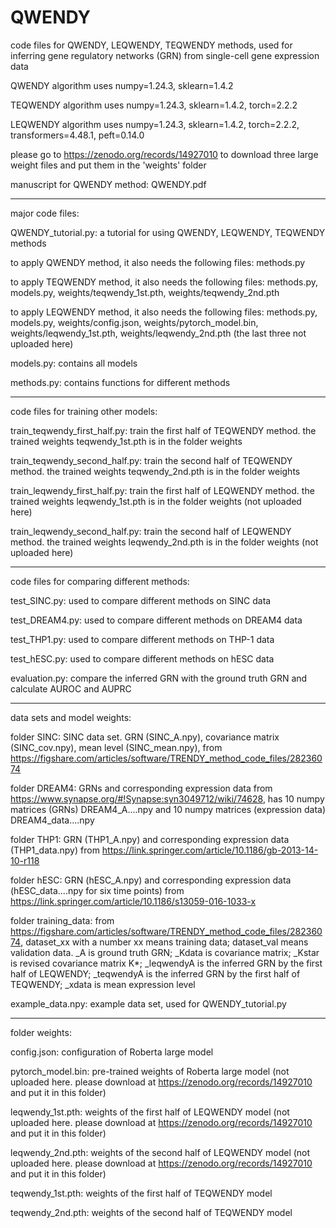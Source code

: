 # QWENDY

code files for QWENDY, LEQWENDY, TEQWENDY methods, used for inferring gene regulatory networks (GRN) from single-cell gene expression data

QWENDY algorithm uses numpy=1.24.3, sklearn=1.4.2

TEQWENDY algorithm uses numpy=1.24.3, sklearn=1.4.2, torch=2.2.2

LEQWENDY algorithm uses numpy=1.24.3, sklearn=1.4.2, torch=2.2.2, transformers=4.48.1, peft=0.14.0

please go to https://zenodo.org/records/14927010 to download three large weight files and put them in the 'weights' folder

manuscript for QWENDY method: QWENDY.pdf

_____________________

major code files:

QWENDY_tutorial.py: a tutorial for using QWENDY, LEQWENDY, TEQWENDY methods 

to apply QWENDY method, it also needs the following files: methods.py

to apply TEQWENDY method, it also needs the following files: methods.py, models.py, weights/teqwendy_1st.pth, weights/teqwendy_2nd.pth

to apply LEQWENDY method, it also needs the following files: methods.py, models.py, weights/config.json, weights/pytorch_model.bin, weights/leqwendy_1st.pth, weights/leqwendy_2nd.pth (the last three not uploaded here)

models.py: contains all models

methods.py: contains functions for different methods

_____________________

code files for training other models:

train_teqwendy_first_half.py: train the first half of TEQWENDY method. the trained weights teqwendy_1st.pth is in the folder weights

train_teqwendy_second_half.py: train the second half of TEQWENDY method. the trained weights teqwendy_2nd.pth is in the folder weights

train_leqwendy_first_half.py: train the first half of LEQWENDY method. the trained weights leqwendy_1st.pth is in the folder weights (not uploaded here)

train_leqwendy_second_half.py: train the second half of LEQWENDY method. the trained weights leqwendy_2nd.pth is in the folder weights (not uploaded here)

_____________________

code files for comparing different methods:

test_SINC.py: used to compare different methods on SINC data

test_DREAM4.py: used to compare different methods on DREAM4 data

test_THP1.py: used to compare different methods on THP-1 data

test_hESC.py: used to compare different methods on hESC data

evaluation.py: compare the inferred GRN with the ground truth GRN and calculate AUROC and AUPRC

_____________________

data sets and model weights:

folder SINC: SINC data set. GRN (SINC_A.npy), covariance matrix (SINC_cov.npy), mean level (SINC_mean.npy), from https://figshare.com/articles/software/TRENDY_method_code_files/28236074

folder DREAM4: GRNs and corresponding expression data from https://www.synapse.org/#!Synapse:syn3049712/wiki/74628, has 10 numpy matrices (GRNs) DREAM4_A....npy and 10 numpy matrices (expression data) DREAM4_data....npy

folder THP1: GRN (THP1_A.npy) and corresponding expression data (THP1_data.npy) from https://link.springer.com/article/10.1186/gb-2013-14-10-r118

folder hESC: GRN (hESC_A.npy) and corresponding expression data (hESC_data....npy for six time points) from https://link.springer.com/article/10.1186/s13059-016-1033-x

folder training_data: from https://figshare.com/articles/software/TRENDY_method_code_files/28236074, dataset_xx with a number xx means training data; dataset_val means validation data. _A is ground truth GRN; _Kdata is covariance matrix; _Kstar is revised covariance matrix K*; _leqwendyA is the inferred GRN by the first half of LEQWENDY; _teqwendyA is the inferred GRN by the first half of TEQWENDY; _xdata is mean expression level

example_data.npy: example data set, used for QWENDY_tutorial.py

_____________________

folder weights: 

config.json: configuration of Roberta large model

pytorch_model.bin: pre-trained weights of Roberta large model (not uploaded here. please download at https://zenodo.org/records/14927010 and put it in this folder)

leqwendy_1st.pth: weights of the first half of LEQWENDY model (not uploaded here. please download at https://zenodo.org/records/14927010 and put it in this folder)

leqwendy_2nd.pth: weights of the second half of LEQWENDY model (not uploaded here. please download at https://zenodo.org/records/14927010 and put it in this folder)

teqwendy_1st.pth: weights of the first half of TEQWENDY model

teqwendy_2nd.pth: weights of the second half of TEQWENDY model


